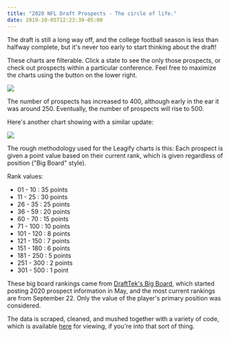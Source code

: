 ```yaml
---
title: "2020 NFL Draft Prospects - The circle of life."
date: 2019-10-05T12:23:39-05:00
---
```


The draft is still a long way off, and the college football season is less than halfway complete, but it's never too early to start thinking about the draft!

<!--more-->

These charts are filterable. Click a state to see the only those prospects, or check out prospects within a particular conference. Feel free to maximize the charts using the button on the lower right.

<div>
<div class='tableauPlaceholder' id='viz1570160948222' style='position: relative'><noscript><a href='#'><img alt=' ' src='https:&#47;&#47;public.tableau.com&#47;static&#47;images&#47;20&#47;2020-LeagifyStateValuesWithPlayersAndRanks-2019-09-22&#47;ProjectedPlayerValues&#47;1_rss.png' style='border: none' /></a></noscript><object class='tableauViz'  style='display:none;'><param name='host_url' value='https%3A%2F%2Fpublic.tableau.com%2F' /> <param name='embed_code_version' value='3' /> <param name='site_root' value='' /><param name='name' value='2020-LeagifyStateValuesWithPlayersAndRanks-2019-09-22&#47;ProjectedPlayerValues' /><param name='tabs' value='no' /><param name='toolbar' value='yes' /><param name='static_image' value='https:&#47;&#47;public.tableau.com&#47;static&#47;images&#47;20&#47;2020-LeagifyStateValuesWithPlayersAndRanks-2019-09-22&#47;ProjectedPlayerValues&#47;1.png' /> <param name='animate_transition' value='yes' /><param name='display_static_image' value='yes' /><param name='display_spinner' value='yes' /><param name='display_overlay' value='yes' /><param name='display_count' value='yes' /><param name='filter' value='publish=yes' /></object></div>                <script type='text/javascript'>                    var divElement = document.getElementById('viz1570160948222');                    var vizElement = divElement.getElementsByTagName('object')[0];                    if ( divElement.offsetWidth > 800 ) { vizElement.style.width='100%';vizElement.style.height=(divElement.offsetWidth*0.75)+'px';} else if ( divElement.offsetWidth > 500 ) { vizElement.style.width='100%';vizElement.style.height=(divElement.offsetWidth*0.75)+'px';} else { vizElement.style.width='100%';vizElement.style.height='827px';}                     var scriptElement = document.createElement('script');                    scriptElement.src = 'https://public.tableau.com/javascripts/api/viz_v1.js';                    vizElement.parentNode.insertBefore(scriptElement, vizElement);                </script>
</div>

The number of prospects has increased to 400, although early in the ear it was around 250. Eventually, the number of prospects will rise to 500.

Here's another chart showing with a similar update:

<div>
<div class='tableauPlaceholder' id='viz1570160846973' style='position: relative'><noscript><a href='#'><img alt=' ' src='https:&#47;&#47;public.tableau.com&#47;static&#47;images&#47;20&#47;2020-PlayerLineGraph-2019-09-22&#47;RanksOverTime&#47;1_rss.png' style='border: none' /></a></noscript><object class='tableauViz'  style='display:none;'><param name='host_url' value='https%3A%2F%2Fpublic.tableau.com%2F' /> <param name='embed_code_version' value='3' /> <param name='site_root' value='' /><param name='name' value='2020-PlayerLineGraph-2019-09-22&#47;RanksOverTime' /><param name='tabs' value='no' /><param name='toolbar' value='yes' /><param name='static_image' value='https:&#47;&#47;public.tableau.com&#47;static&#47;images&#47;20&#47;2020-PlayerLineGraph-2019-09-22&#47;RanksOverTime&#47;1.png' /> <param name='animate_transition' value='yes' /><param name='display_static_image' value='yes' /><param name='display_spinner' value='yes' /><param name='display_overlay' value='yes' /><param name='display_count' value='yes' /><param name='filter' value='publish=yes' /></object></div>                <script type='text/javascript'>                    var divElement = document.getElementById('viz1570160846973');                    var vizElement = divElement.getElementsByTagName('object')[0];                    vizElement.style.width='100%';vizElement.style.height=(divElement.offsetWidth*0.75)+'px';                    var scriptElement = document.createElement('script');                    scriptElement.src = 'https://public.tableau.com/javascripts/api/viz_v1.js';                    vizElement.parentNode.insertBefore(scriptElement, vizElement);                </script>
</div>

The rough methodology used for the Leagify charts is this: Each prospect is given a point value based on their current rank, which is given regardless of position ("Big Board" style).

Rank values:

* 01 - 10   : 35 points
* 11 - 25   : 30 points
* 26 - 35   : 25 points
* 36 - 59   : 20 points
* 60 - 70   : 15 points
* 71 - 100  : 10 points
* 101 - 120 : 8 points
* 121 - 150 : 7 points
* 151 - 180 : 6 points
* 181 - 250 : 5 points
* 251 - 300 : 2 points
* 301 - 500 : 1 point

These big board rankings came from [DraftTek's Big Board](https://www.drafttek.com/2020-NFL-Draft-Big-Board/Top-NFL-Draft-Prospects-2020-Page-1.asp), which started posting 2020 prospect information in May, and the most current rankings are from September 22. Only the value of the player's primary position was considered.

The data is scraped, cleaned, and mushed together with a variety of code, which is available [here](https://github.com/Leagify/scrapysharp-dt2020) for viewing, if you're into that sort of thing.
